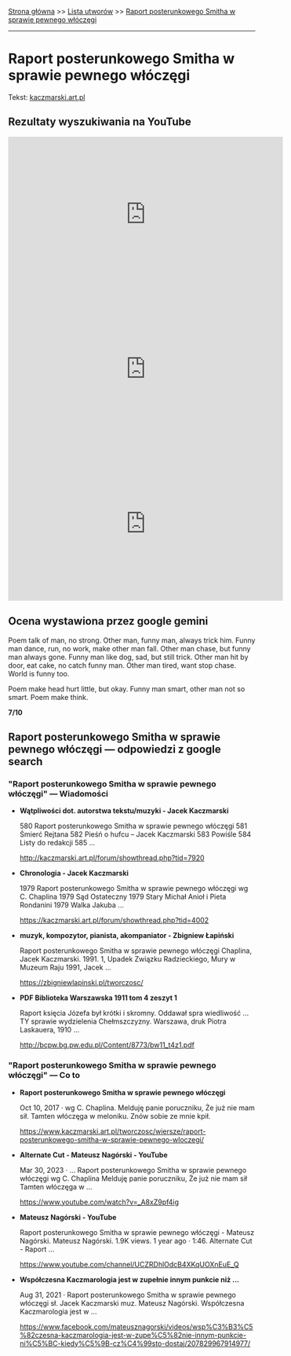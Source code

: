 [Strona główna](../index.md) >> [Lista utworów](../list.md) >> [Raport posterunkowego Smitha w sprawie pewnego włóczęgi](508.md)

---

# Raport posterunkowego Smitha w sprawie pewnego włóczęgi

Tekst: [kaczmarski.art.pl](https://www.kaczmarski.art.pl/tworczosc/wiersze/raport-posterunkowego-smitha-w-sprawie-pewnego-wloczegi/)

## Rezultaty wyszukiwania na YouTube

<iframe width="560" height="315" src="https://www.youtube.com/embed/GEn4FzdnreQ?si=IdontcarewhotheIRSsendsImnotpayingtaxes" title="YouTube video player" frameborder="0" allow="accelerometer; autoplay; clipboard-write; encrypted-media; gyroscope; picture-in-picture; web-share" referrerpolicy="strict-origin-when-cross-origin" allowfullscreen></iframe>

<iframe width="560" height="315" src="https://www.youtube.com/embed/_A8xZ9pf4ig?si=IdontcarewhotheIRSsendsImnotpayingtaxes" title="YouTube video player" frameborder="0" allow="accelerometer; autoplay; clipboard-write; encrypted-media; gyroscope; picture-in-picture; web-share" referrerpolicy="strict-origin-when-cross-origin" allowfullscreen></iframe>

<iframe width="560" height="315" src="https://www.youtube.com/embed/KV4Rg2UFN0o?si=IdontcarewhotheIRSsendsImnotpayingtaxes" title="YouTube video player" frameborder="0" allow="accelerometer; autoplay; clipboard-write; encrypted-media; gyroscope; picture-in-picture; web-share" referrerpolicy="strict-origin-when-cross-origin" allowfullscreen></iframe>

## Ocena wystawiona przez google gemini

Poem talk of man, no strong. Other man, funny man, always trick him. Funny man dance, run, no work, make other man fall. Other man chase, but funny man always gone. Funny man like dog, sad, but still trick. Other man hit by door, eat cake, no catch funny man. Other man tired, want stop chase. World is funny too.

Poem make head hurt little, but okay. Funny man smart, other man not so smart. Poem make think.

**7/10**


## Raport posterunkowego Smitha w sprawie pewnego włóczęgi — odpowiedzi z google search

### "Raport posterunkowego Smitha w sprawie pewnego włóczęgi" — Wiadomości

- **Wątpliwości dot. autorstwa tekstu/muzyki - Jacek Kaczmarski**

    580 Raport posterunkowego Smitha w sprawie pewnego włóczęgi 581 Śmierć Rejtana 582 Pieśń o hufcu – Jacek Kaczmarski 583 Powiśle 584 Listy do redakcji 585 ... 

   <http://kaczmarski.art.pl/forum/showthread.php?tid=7920>
- **Chronologia - Jacek Kaczmarski**

    1979 Raport posterunkowego Smitha w sprawie pewnego włóczęgi wg C. Chaplina 1979 Sąd Ostateczny 1979 Stary Michał Anioł i Pieta Rondanini 1979 Walka Jakuba ... 

   <https://kaczmarski.art.pl/forum/showthread.php?tid=4002>
- **muzyk, kompozytor, pianista, akompaniator - Zbigniew Łapiński**

    Raport posterunkowego Smitha w sprawie pewnego włóczęgi Chaplina, Jacek Kaczmarski. 1991. 1, Upadek Związku Radzieckiego, Mury w Muzeum Raju 1991, Jacek ... 

   <https://zbigniewlapinski.pl/tworczosc/>
- **PDF Biblioteka Warszawska 1911 tom 4 zeszyt 1**

    Raport księcia Józefa był krótki i skromny. Oddawał spra wiedliwość ... TY sprawie wydzielenia Chełmszczyzny. Warszawa, druk Piotra Laskauera, 1910 ... 

   <http://bcpw.bg.pw.edu.pl/Content/8773/bw11_t4z1.pdf>

### "Raport posterunkowego Smitha w sprawie pewnego włóczęgi" — Co to

- **Raport posterunkowego Smitha w sprawie pewnego włóczęgi**

    Oct 10, 2017  ·  wg C. Chaplina. Melduję panie poruczniku, Że już nie mam sił. Tamten włóczęga w meloniku. Znów sobie ze mnie kpił. 

   <https://www.kaczmarski.art.pl/tworczosc/wiersze/raport-posterunkowego-smitha-w-sprawie-pewnego-wloczegi/>
- **Alternate Cut - Mateusz Nagórski - YouTube**

    Mar 30, 2023  ·  ... Raport posterunkowego Smitha w sprawie pewnego włóczęgi wg C. Chaplina Melduję panie poruczniku, Że już nie mam sił Tamten włóczęga w ... 

   <https://www.youtube.com/watch?v=_A8xZ9pf4ig>
- **Mateusz Nagórski - YouTube**

    Raport posterunkowego Smitha w sprawie pewnego włóczęgi - Mateusz Nagórski. Mateusz Nagórski. 1.9K views. 1 year ago · 1:46. Alternate Cut - Raport ... 

   <https://www.youtube.com/channel/UCZRDhlOdcB4XKqUOXnEuE_Q>
- **Współczesna Kaczmarologia jest w zupełnie innym punkcie niż ...**

    Aug 31, 2021  ·  Raport posterunkowego Smitha w sprawie pewnego włóczęgi sł. Jacek Kaczmarski muz. Mateusz Nagórski. Współczesna Kaczmarologia jest w ... 

   <https://www.facebook.com/mateusznagorski/videos/wsp%C3%B3%C5%82czesna-kaczmarologia-jest-w-zupe%C5%82nie-innym-punkcie-ni%C5%BC-kiedy%C5%9B-cz%C4%99sto-dostaj/207829967914977/>

